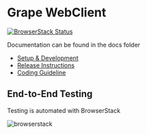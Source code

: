 # Grape WebClient

[![BrowserStack Status](https://www.browserstack.com/automate/badge.svg?badge_key=<badge_key>)](https://www.browserstack.com/automate/public-build/N2JPR3h0OTEvT1MxNkUrWHVvREtYemJaVGtQYXltczRKcXFPVStpenlmUT0tLTdTVUN6UEZIcm8zZHo5TVNYVjM3UXc9PQ==--3be9d694d345ede98015449b7af0ae0eee0a42bd)

Documentation can be found in the docs folder

- [Setup & Development](https://github.com/ubergrape/grape-web-client/blob/master/docs/development.md)
- [Release Instructions](https://github.com/ubergrape/grape-web-client/blob/master/docs/release.md)
- [Coding Guideline](https://github.com/ubergrape/grape-web-client/blob/master/docs/coding-guideline.md)

## End-to-End Testing

Testing is automated with BrowserStack

![browserstack](https://www.browserstack.com/images/layout/logo.svg)
